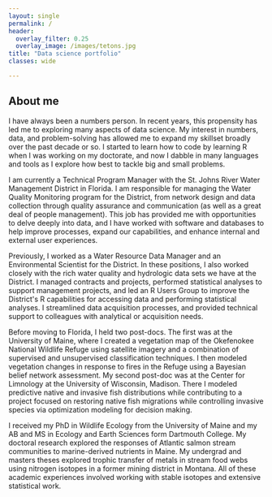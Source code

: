 ```yaml
---
layout: single
permalink: /
header:
  overlay_filter: 0.25
  overlay_image: /images/tetons.jpg
title: "Data science portfolio"  
classes: wide

---
```


## About me
I have always been a numbers person.  In recent years, this propensity has led me to exploring many aspects of data science.  My interest in numbers, data, and problem-solving has allowed me to expand my skillset broadly over the past decade or so.  I started to learn how to code by learning R when I was working on my doctorate, and now I dabble in many languages and tools as I explore how best to tackle big and small problems.

I am currently a Technical Program Manager with the St. Johns River Water Management District in Florida.  I am responsible for managing the Water Quality Monitoring program for the District, from network design and data collection through quality assurance and communication (as well as a great deal of people management).  This job has provided me with opportunities to delve deeply into data, and I have worked with software and databases to help improve processes, expand our capabilities, and enhance internal and external user experiences.

Previously, I worked as a Water Resource Data Manager and an Environmental Scientist for the District.  In these positions, I also worked closely with the rich water quality and hydrologic data sets we have at the District.  I managed contracts and projects, performed statistical analyses to support management projects, and led an R Users Group to improve the District's R capabilities for accessing data and performing statistical analyses.  I streamlined data acquisition processes, and provided technical support to colleagues with analytical or acquisition needs.

Before moving to Florida, I held two post-docs.  The first was at the University of Maine, where I created a vegetation map of the Okefenokee National Wildlife Refuge using satellite imagery and a combination of supervised and unsupervised classification techniques.  I then modeled vegetation changes in response to fires in the Refuge using a Bayesian belief network assessment.  My second post-doc was at the Center for Limnology at the University of Wisconsin, Madison.  There I modeled predictive native and invasive fish distributions while contributing to a project focused on restoring native fish migrations while controlling invasive species via optimization modeling for decision making.

I received my PhD in Wildlife Ecology from the University of Maine and my AB and MS in Ecology and Earth Sciences form Dartmouth College.  My doctoral research explored the responses of Atlantic salmon stream communities to marine-derived nutrients in Maine.  My undergrad and masters theses explored trophic transfer of metals in stream food webs using nitrogen isotopes in a former mining district in Montana.  All of these academic experiences involved working with stable isotopes and extensive statistical work.
